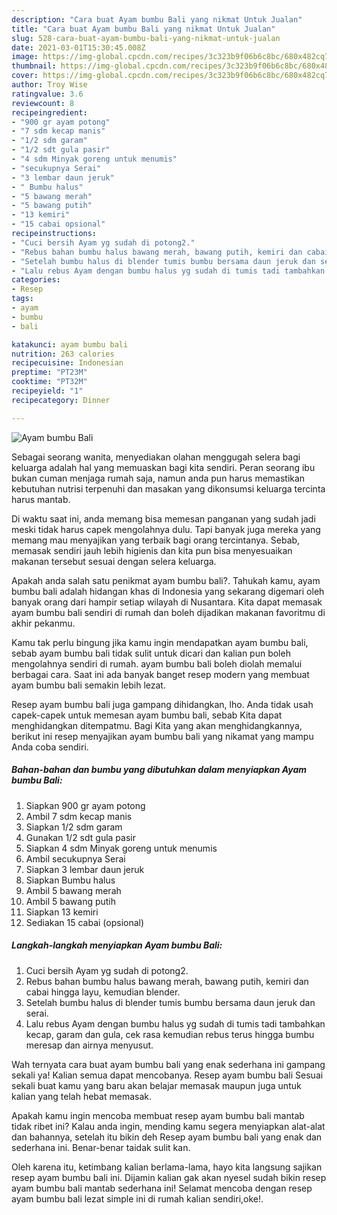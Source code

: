 ```yaml
---
description: "Cara buat Ayam bumbu Bali yang nikmat Untuk Jualan"
title: "Cara buat Ayam bumbu Bali yang nikmat Untuk Jualan"
slug: 528-cara-buat-ayam-bumbu-bali-yang-nikmat-untuk-jualan
date: 2021-03-01T15:30:45.008Z
image: https://img-global.cpcdn.com/recipes/3c323b9f06b6c8bc/680x482cq70/ayam-bumbu-bali-foto-resep-utama.jpg
thumbnail: https://img-global.cpcdn.com/recipes/3c323b9f06b6c8bc/680x482cq70/ayam-bumbu-bali-foto-resep-utama.jpg
cover: https://img-global.cpcdn.com/recipes/3c323b9f06b6c8bc/680x482cq70/ayam-bumbu-bali-foto-resep-utama.jpg
author: Troy Wise
ratingvalue: 3.6
reviewcount: 8
recipeingredient:
- "900 gr ayam potong"
- "7 sdm kecap manis"
- "1/2 sdm garam"
- "1/2 sdt gula pasir"
- "4 sdm Minyak goreng untuk menumis"
- "secukupnya Serai"
- "3 lembar daun jeruk"
- " Bumbu halus"
- "5 bawang merah"
- "5 bawang putih"
- "13 kemiri"
- "15 cabai opsional"
recipeinstructions:
- "Cuci bersih Ayam yg sudah di potong2."
- "Rebus bahan bumbu halus bawang merah, bawang putih, kemiri dan cabai hingga layu, kemudian blender."
- "Setelah bumbu halus di blender tumis bumbu bersama daun jeruk dan serai."
- "Lalu rebus Ayam dengan bumbu halus yg sudah di tumis tadi tambahkan kecap, garam dan gula, cek rasa kemudian rebus terus hingga bumbu meresap dan airnya menyusut."
categories:
- Resep
tags:
- ayam
- bumbu
- bali

katakunci: ayam bumbu bali 
nutrition: 263 calories
recipecuisine: Indonesian
preptime: "PT23M"
cooktime: "PT32M"
recipeyield: "1"
recipecategory: Dinner

---
```



![Ayam bumbu Bali](https://img-global.cpcdn.com/recipes/3c323b9f06b6c8bc/680x482cq70/ayam-bumbu-bali-foto-resep-utama.jpg)

Sebagai seorang wanita, menyediakan olahan menggugah selera bagi keluarga adalah hal yang memuaskan bagi kita sendiri. Peran seorang ibu bukan cuman menjaga rumah saja, namun anda pun harus memastikan kebutuhan nutrisi terpenuhi dan masakan yang dikonsumsi keluarga tercinta harus mantab.

Di waktu  saat ini, anda memang bisa memesan panganan yang sudah jadi meski tidak harus capek mengolahnya dulu. Tapi banyak juga mereka yang memang mau menyajikan yang terbaik bagi orang tercintanya. Sebab, memasak sendiri jauh lebih higienis dan kita pun bisa menyesuaikan makanan tersebut sesuai dengan selera keluarga. 



Apakah anda salah satu penikmat ayam bumbu bali?. Tahukah kamu, ayam bumbu bali adalah hidangan khas di Indonesia yang sekarang digemari oleh banyak orang dari hampir setiap wilayah di Nusantara. Kita dapat memasak ayam bumbu bali sendiri di rumah dan boleh dijadikan makanan favoritmu di akhir pekanmu.

Kamu tak perlu bingung jika kamu ingin mendapatkan ayam bumbu bali, sebab ayam bumbu bali tidak sulit untuk dicari dan kalian pun boleh mengolahnya sendiri di rumah. ayam bumbu bali boleh diolah memalui berbagai cara. Saat ini ada banyak banget resep modern yang membuat ayam bumbu bali semakin lebih lezat.

Resep ayam bumbu bali juga gampang dihidangkan, lho. Anda tidak usah capek-capek untuk memesan ayam bumbu bali, sebab Kita dapat menghidangkan ditempatmu. Bagi Kita yang akan menghidangkannya, berikut ini resep menyajikan ayam bumbu bali yang nikamat yang mampu Anda coba sendiri.

<!--inarticleads1-->

##### Bahan-bahan dan bumbu yang dibutuhkan dalam menyiapkan Ayam bumbu Bali:

1. Siapkan 900 gr ayam potong
1. Ambil 7 sdm kecap manis
1. Siapkan 1/2 sdm garam
1. Gunakan 1/2 sdt gula pasir
1. Siapkan 4 sdm Minyak goreng untuk menumis
1. Ambil secukupnya Serai
1. Siapkan 3 lembar daun jeruk
1. Siapkan  Bumbu halus
1. Ambil 5 bawang merah
1. Ambil 5 bawang putih
1. Siapkan 13 kemiri
1. Sediakan 15 cabai (opsional)




<!--inarticleads2-->

##### Langkah-langkah menyiapkan Ayam bumbu Bali:

1. Cuci bersih Ayam yg sudah di potong2.
1. Rebus bahan bumbu halus bawang merah, bawang putih, kemiri dan cabai hingga layu, kemudian blender.
1. Setelah bumbu halus di blender tumis bumbu bersama daun jeruk dan serai.
1. Lalu rebus Ayam dengan bumbu halus yg sudah di tumis tadi tambahkan kecap, garam dan gula, cek rasa kemudian rebus terus hingga bumbu meresap dan airnya menyusut.




Wah ternyata cara buat ayam bumbu bali yang enak sederhana ini gampang sekali ya! Kalian semua dapat mencobanya. Resep ayam bumbu bali Sesuai sekali buat kamu yang baru akan belajar memasak maupun juga untuk kalian yang telah hebat memasak.

Apakah kamu ingin mencoba membuat resep ayam bumbu bali mantab tidak ribet ini? Kalau anda ingin, mending kamu segera menyiapkan alat-alat dan bahannya, setelah itu bikin deh Resep ayam bumbu bali yang enak dan sederhana ini. Benar-benar taidak sulit kan. 

Oleh karena itu, ketimbang kalian berlama-lama, hayo kita langsung sajikan resep ayam bumbu bali ini. Dijamin kalian gak akan nyesel sudah bikin resep ayam bumbu bali mantab sederhana ini! Selamat mencoba dengan resep ayam bumbu bali lezat simple ini di rumah kalian sendiri,oke!.

